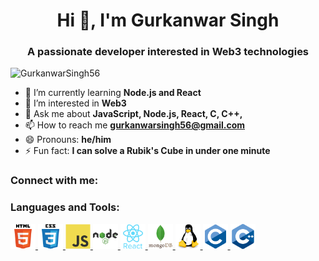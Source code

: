 <h1 align="center">Hi 👋, I'm Gurkanwar Singh </h1>
<h3 align="center">A passionate developer interested in Web3 technologies</h3>

<p align="left"> <img src="https://komarev.com/ghpvc/?username=GurkanwarSingh56&label=Profile%20views&color=0e75b6&style=flat" alt="GurkanwarSingh56" /> </p>

- 🌱 I’m currently learning **Node.js and React**
- 👀 I’m interested in **Web3**
- 💬 Ask me about **JavaScript, Node.js, React, C, C++,**
- 📫 How to reach me **gurkanwarsingh56@gmail.com**
- 😄 Pronouns: **he/him**
- ⚡ Fun fact: **I can solve a Rubik's Cube in under one minute**

<h3 align="left">Connect with me:</h3>
<p align="left">
<a href="https://www.linkedin.com/in/gurkanwar-singh-20421b272" height="30" width="40" /></a>

<h3 align="left">Languages and Tools:</h3>
<p align="left"> 
<a href="https://www.w3.org/html/" target="_blank"> <img src="https://raw.githubusercontent.com/devicons/devicon/master/icons/html5/html5-original-wordmark.svg" alt="html5" width="40" height="40"/> </a> 
<a href="https://www.w3schools.com/css/" target="_blank"> <img src="https://raw.githubusercontent.com/devicons/devicon/master/icons/css3/css3-original-wordmark.svg" alt="css3" width="40" height="40"/> </a> 
<a href="https://developer.mozilla.org/en-US/docs/Web/JavaScript" target="_blank"> <img src="https://raw.githubusercontent.com/devicons/devicon/master/icons/javascript/javascript-original.svg" alt="javascript" width="40" height="40"/> </a> 
<a href="https://nodejs.org" target="_blank"> <img src="https://raw.githubusercontent.com/devicons/devicon/master/icons/nodejs/nodejs-original-wordmark.svg" alt="nodejs" width="40" height="40"/> </a> 
<a href="https://reactjs.org/" target="_blank"> <img src="https://raw.githubusercontent.com/devicons/devicon/master/icons/react/react-original-wordmark.svg" alt="react" width="40" height="40"/> </a> 
<a href="https://www.mongodb.com/" target="_blank"> <img src="https://raw.githubusercontent.com/devicons/devicon/master/icons/mongodb/mongodb-original-wordmark.svg" alt="mongodb" width="40" height="40"/> </a> 
<a href="https://www.linux.org/" target="_blank"> <img src="https://raw.githubusercontent.com/devicons/devicon/master/icons/linux/linux-original.svg" alt="linux" width="40" height="40"/> </a> 
<a href="https://www.cprogramming.com/" target="_blank"> <img src="https://raw.githubusercontent.com/devicons/devicon/master/icons/c/c-original.svg" alt="c" width="40" height="40"/> </a> 
<a href="https://www.cplusplus.com/" target="_blank"> <img src="https://raw.githubusercontent.com/devicons/devicon/master/icons/cplusplus/cplusplus-original.svg" alt="cplusplus" width="40" height="40"/> </a> 


